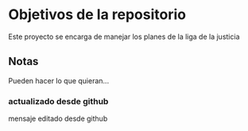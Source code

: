 # Objetivos de la repositorio

Este proyecto se encarga de manejar los planes de la liga de la justicia


## Notas
Pueden hacer lo que quieran...

### actualizado desde github
mensaje editado desde github
